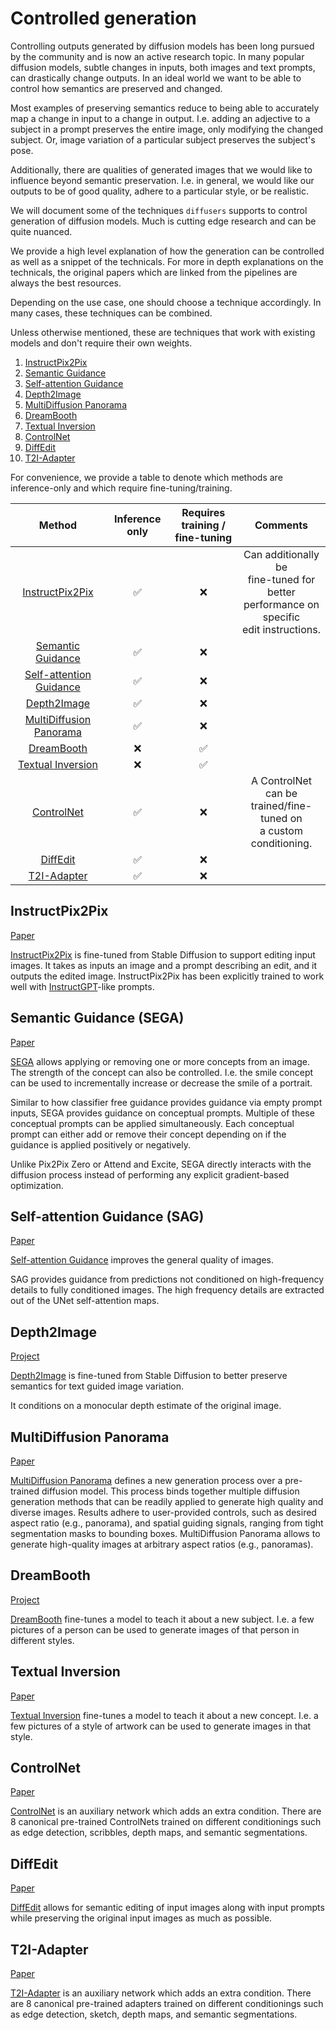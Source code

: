 <!--Copyright 2025 The HuggingFace Team. All rights reserved.

Licensed under the Apache License, Version 2.0 (the "License"); you may not use this file except in compliance with
the License. You may obtain a copy of the License at

http://www.apache.org/licenses/LICENSE-2.0

Unless required by applicable law or agreed to in writing, software distributed under the License is distributed on
an "AS IS" BASIS, WITHOUT WARRANTIES OR CONDITIONS OF ANY KIND, either express or implied. See the License for the
specific language governing permissions and limitations under the License.
-->

# Controlled generation

Controlling outputs generated by diffusion models has been long pursued by the community and is now an active research topic. In many popular diffusion models, subtle changes in inputs, both images and text prompts, can drastically change outputs. In an ideal world we want to be able to control how semantics are preserved and changed.

Most examples of preserving semantics reduce to being able to accurately map a change in input to a change in output. I.e. adding an adjective to a subject in a prompt preserves the entire image, only modifying the changed subject. Or, image variation of a particular subject preserves the subject's pose.

Additionally, there are qualities of generated images that we would like to influence beyond semantic preservation. I.e. in general, we would like our outputs to be of good quality, adhere to a particular style, or be realistic.

We will document some of the techniques `diffusers` supports to control generation of diffusion models. Much is cutting edge research and can be quite nuanced.

We provide a high level explanation of how the generation can be controlled as well as a snippet of the technicals. For more in depth explanations on the technicals, the original papers which are linked from the pipelines are always the best resources.

Depending on the use case, one should choose a technique accordingly. In many cases, these techniques can be combined.

Unless otherwise mentioned, these are techniques that work with existing models and don't require their own weights.

1. [InstructPix2Pix](#instructpix2pix)
2. [Semantic Guidance](#semantic-guidance--sega-)
3. [Self-attention Guidance](#self-attention-guidance--sag-)
4. [Depth2Image](#depth2image)
5. [MultiDiffusion Panorama](#multidiffusion-panorama)
6. [DreamBooth](#dreambooth)
7. [Textual Inversion](#textual-inversion)
8. [ControlNet](#controlnet)
9. [DiffEdit](#diffedit)
10. [T2I-Adapter](#t2i-adapter)

For convenience, we provide a table to denote which methods are inference-only and which require fine-tuning/training.

|                        **Method**                         | **Inference only** | **Requires training /<br> fine-tuning** |                                          **Comments**                                           |
|:---------------------------------------------------------:|:------------------:|:---------------------------------------:|:-----------------------------------------------------------------------------------------------:|
|            [InstructPix2Pix](#instructpix2pix)            |         ✅          |                    ❌                    | Can additionally be<br>fine-tuned for better <br>performance on specific <br>edit instructions. |
|      [Semantic Guidance](#semantic-guidance--sega-)       |         ✅          |                    ❌                    |                                                                                                 |
| [Self-attention Guidance](#self-attention-guidance--sag-) |         ✅          |                    ❌                    |                                                                                                 |
|                [Depth2Image](#depth2image)                |         ✅          |                    ❌                    |                                                                                                 |
|    [MultiDiffusion Panorama](#multidiffusion-panorama)    |         ✅          |                    ❌                    |                                                                                                 |
|                 [DreamBooth](#dreambooth)                 |         ❌          |                    ✅                    |                                                                                                 |
|          [Textual Inversion](#textual-inversion)          |         ❌          |                    ✅                    |                                                                                                 |
|                 [ControlNet](#controlnet)                 |         ✅          |                    ❌                    |             A ControlNet can be <br>trained/fine-tuned on<br>a custom conditioning.             |
|                   [DiffEdit](#diffedit)                   |         ✅          |                    ❌                    |                                                                                                 |
|                [T2I-Adapter](#t2i-adapter)                |         ✅          |                    ❌                    |                                                                                                 |

## InstructPix2Pix

[Paper](https://arxiv.org/abs/2211.09800)

[InstructPix2Pix](../api/pipelines/pix2pix.md) is fine-tuned from Stable Diffusion to support editing input images. It takes as inputs an image and a prompt describing an edit, and it outputs the edited image.
InstructPix2Pix has been explicitly trained to work well with [InstructGPT](https://openai.com/blog/instruction-following/)-like prompts.

## Semantic Guidance (SEGA)

[Paper](https://arxiv.org/abs/2301.12247)

[SEGA](../api/pipelines/semantic_stable_diffusion.md) allows applying or removing one or more concepts from an image. The strength of the concept can also be controlled. I.e. the smile concept can be used to incrementally increase or decrease the smile of a portrait.

Similar to how classifier free guidance provides guidance via empty prompt inputs, SEGA provides guidance on conceptual prompts. Multiple of these conceptual prompts can be applied simultaneously. Each conceptual prompt can either add or remove their concept depending on if the guidance is applied positively or negatively.

Unlike Pix2Pix Zero or Attend and Excite, SEGA directly interacts with the diffusion process instead of performing any explicit gradient-based optimization.

## Self-attention Guidance (SAG)

[Paper](https://arxiv.org/abs/2210.00939)

[Self-attention Guidance](../api/pipelines/self_attention_guidance.md) improves the general quality of images.

SAG provides guidance from predictions not conditioned on high-frequency details to fully conditioned images. The high frequency details are extracted out of the UNet self-attention maps.

## Depth2Image

[Project](https://huggingface.co/stabilityai/stable-diffusion-2-depth)

[Depth2Image](../api/pipelines/stable_diffusion/depth2img.md) is fine-tuned from Stable Diffusion to better preserve semantics for text guided image variation.

It conditions on a monocular depth estimate of the original image.

## MultiDiffusion Panorama

[Paper](https://arxiv.org/abs/2302.08113)

[MultiDiffusion Panorama](../api/pipelines/panorama.md) defines a new generation process over a pre-trained diffusion model. This process binds together multiple diffusion generation methods that can be readily applied to generate high quality and diverse images. Results adhere to user-provided controls, such as desired aspect ratio (e.g., panorama), and spatial guiding signals, ranging from tight segmentation masks to bounding boxes.
MultiDiffusion Panorama allows to generate high-quality images at arbitrary aspect ratios (e.g., panoramas).

## DreamBooth

[Project](https://dreambooth.github.io/)

[DreamBooth](../training/dreambooth.md) fine-tunes a model to teach it about a new subject. I.e. a few pictures of a person can be used to generate images of that person in different styles.

## Textual Inversion

[Paper](https://arxiv.org/abs/2208.01618)

[Textual Inversion](../training/text_inversion.md) fine-tunes a model to teach it about a new concept. I.e. a few pictures of a style of artwork can be used to generate images in that style.

## ControlNet

[Paper](https://arxiv.org/abs/2302.05543)

[ControlNet](../api/pipelines/controlnet.md) is an auxiliary network which adds an extra condition.
There are 8 canonical pre-trained ControlNets trained on different conditionings such as edge detection, scribbles,
depth maps, and semantic segmentations.

## DiffEdit

[Paper](https://arxiv.org/abs/2210.11427)

[DiffEdit](../api/pipelines/diffedit.md) allows for semantic editing of input images along with
input prompts while preserving the original input images as much as possible.

## T2I-Adapter

[Paper](https://arxiv.org/abs/2302.08453)

[T2I-Adapter](../api/pipelines/stable_diffusion/adapter.md) is an auxiliary network which adds an extra condition.
There are 8 canonical pre-trained adapters trained on different conditionings such as edge detection, sketch,
depth maps, and semantic segmentations.
